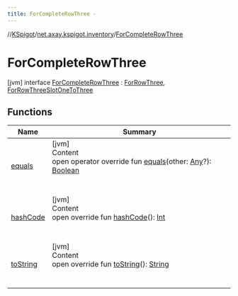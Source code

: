 ```yaml
---
title: ForCompleteRowThree -
---
```

//[KSpigot](../../index.md)/[net.axay.kspigot.inventory](../index.md)/[ForCompleteRowThree](index.md)



# ForCompleteRowThree  
 [jvm] interface [ForCompleteRowThree](index.md) : [ForRowThree](../-for-row-three/index.md), [ForRowThreeSlotOneToThree](../-for-row-three-slot-one-to-three/index.md)   


## Functions  
  
|  Name|  Summary| 
|---|---|
| [equals](../../net.axay.kspigot.utils/-registerable-command/index.md#kotlin/Any/equals/#kotlin.Any?/PointingToDeclaration/)| [jvm]  <br>Content  <br>open operator override fun [equals](../../net.axay.kspigot.utils/-registerable-command/index.md#kotlin/Any/equals/#kotlin.Any?/PointingToDeclaration/)(other: [Any](https://kotlinlang.org/api/latest/jvm/stdlib/kotlin/-any/index.html)?): [Boolean](https://kotlinlang.org/api/latest/jvm/stdlib/kotlin/-boolean/index.html)  <br><br><br>
| [hashCode](../../net.axay.kspigot.utils/-registerable-command/index.md#kotlin/Any/hashCode/#/PointingToDeclaration/)| [jvm]  <br>Content  <br>open override fun [hashCode](../../net.axay.kspigot.utils/-registerable-command/index.md#kotlin/Any/hashCode/#/PointingToDeclaration/)(): [Int](https://kotlinlang.org/api/latest/jvm/stdlib/kotlin/-int/index.html)  <br><br><br>
| [toString](../../net.axay.kspigot.utils/-registerable-command/index.md#kotlin/Any/toString/#/PointingToDeclaration/)| [jvm]  <br>Content  <br>open override fun [toString](../../net.axay.kspigot.utils/-registerable-command/index.md#kotlin/Any/toString/#/PointingToDeclaration/)(): [String](https://kotlinlang.org/api/latest/jvm/stdlib/kotlin/-string/index.html)  <br><br><br>

